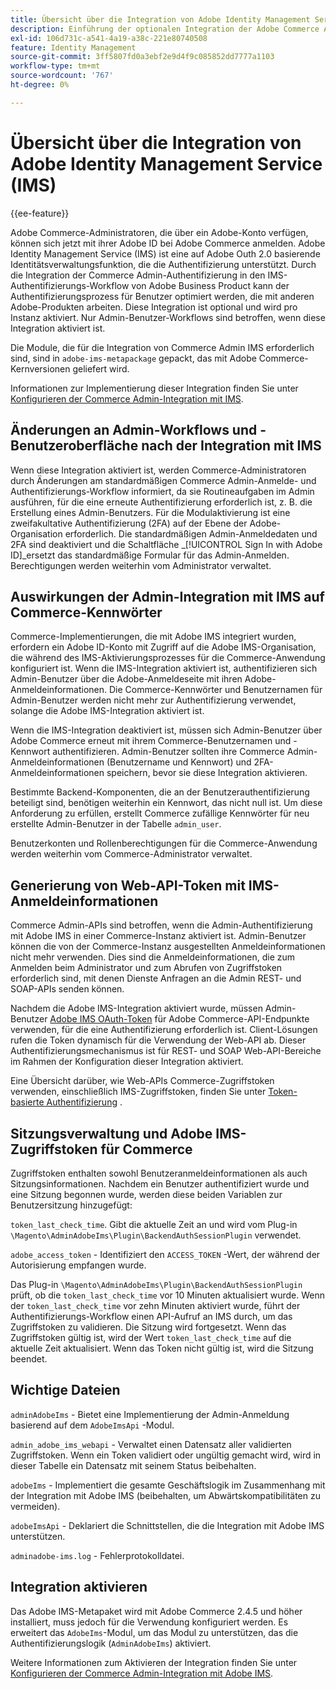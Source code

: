 ```yaml
---
title: Übersicht über die Integration von Adobe Identity Management Service (IMS)
description: Einführung der optionalen Integration der Adobe Commerce Admin-Anmeldung mit Adobe IMS
exl-id: 106d731c-a541-4a19-a38c-221e80740508
feature: Identity Management
source-git-commit: 3ff5807fd0a3ebf2e9d4f9c085852dd7777a1103
workflow-type: tm+mt
source-wordcount: '767'
ht-degree: 0%

---
```


# Übersicht über die Integration von Adobe Identity Management Service (IMS)

{{ee-feature}}

Adobe Commerce-Administratoren, die über ein Adobe-Konto verfügen, können sich jetzt mit ihrer Adobe ID bei Adobe Commerce anmelden. Adobe Identity Management Service (IMS) ist eine auf Adobe Outh 2.0 basierende Identitätsverwaltungsfunktion, die die Authentifizierung unterstützt. Durch die Integration der Commerce Admin-Authentifizierung in den IMS-Authentifizierungs-Workflow von Adobe Business Product kann der Authentifizierungsprozess für Benutzer optimiert werden, die mit anderen Adobe-Produkten arbeiten. Diese Integration ist optional und wird pro Instanz aktiviert. Nur Admin-Benutzer-Workflows sind betroffen, wenn diese Integration aktiviert ist. 

Die Module, die für die Integration von Commerce Admin IMS erforderlich sind, sind in `adobe-ims-metapackage` gepackt, das mit Adobe Commerce-Kernversionen geliefert wird.

Informationen zur Implementierung dieser Integration finden Sie unter [Konfigurieren der Commerce Admin-Integration mit IMS](./adobe-ims-config.md).

## Änderungen an Admin-Workflows und -Benutzeroberfläche nach der Integration mit IMS

Wenn diese Integration aktiviert ist, werden Commerce-Administratoren durch Änderungen am standardmäßigen Commerce Admin-Anmelde- und Authentifizierungs-Workflow informiert, da sie Routineaufgaben im Admin ausführen, für die eine erneute Authentifizierung erforderlich ist, z. B. die Erstellung eines Admin-Benutzers. Für die Modulaktivierung ist eine zweifakultative Authentifizierung (2FA) auf der Ebene der Adobe-Organisation erforderlich. Die standardmäßigen Admin-Anmeldedaten und 2FA sind deaktiviert und die Schaltfläche _[!UICONTROL Sign In with Adobe ID]_ersetzt das standardmäßige Formular für das Admin-Anmelden. Berechtigungen werden weiterhin vom Administrator verwaltet.

## Auswirkungen der Admin-Integration mit IMS auf Commerce-Kennwörter

Commerce-Implementierungen, die mit Adobe IMS integriert wurden, erfordern ein Adobe ID-Konto mit Zugriff auf die Adobe IMS-Organisation, die während des IMS-Aktivierungsprozesses für die Commerce-Anwendung konfiguriert ist.  Wenn die IMS-Integration aktiviert ist, authentifizieren sich Admin-Benutzer über die Adobe-Anmeldeseite mit ihren Adobe-Anmeldeinformationen. Die Commerce-Kennwörter und Benutzernamen für Admin-Benutzer werden nicht mehr zur Authentifizierung verwendet, solange die Adobe IMS-Integration aktiviert ist.

Wenn die IMS-Integration deaktiviert ist, müssen sich Admin-Benutzer über Adobe Commerce erneut mit ihrem Commerce-Benutzernamen und -Kennwort authentifizieren. Admin-Benutzer sollten ihre Commerce Admin-Anmeldeinformationen (Benutzername und Kennwort) und 2FA-Anmeldeinformationen speichern, bevor sie diese Integration aktivieren.

Bestimmte Backend-Komponenten, die an der Benutzerauthentifizierung beteiligt sind, benötigen weiterhin ein Kennwort, das nicht null ist. Um diese Anforderung zu erfüllen, erstellt Commerce zufällige Kennwörter für neu erstellte Admin-Benutzer in der Tabelle `admin_user`.

Benutzerkonten und Rollenberechtigungen für die Commerce-Anwendung werden weiterhin vom Commerce-Administrator verwaltet.


## Generierung von Web-API-Token mit IMS-Anmeldeinformationen

Commerce Admin-APIs sind betroffen, wenn die Admin-Authentifizierung mit Adobe IMS in einer Commerce-Instanz aktiviert ist. Admin-Benutzer können die von der Commerce-Instanz ausgestellten Anmeldeinformationen nicht mehr verwenden. Dies sind die Anmeldeinformationen, die zum Anmelden beim Administrator und zum Abrufen von Zugriffstoken erforderlich sind, mit denen Dienste Anfragen an die Admin REST- und SOAP-APIs senden können.

Nachdem die Adobe IMS-Integration aktiviert wurde, müssen Admin-Benutzer [Adobe IMS OAuth-Token](https://developer.adobe.com/developer-console/docs/guides/authentication/OAuthIntegration/) für Adobe Commerce-API-Endpunkte verwenden, für die eine Authentifizierung erforderlich ist. Client-Lösungen rufen die Token dynamisch für die Verwendung der Web-API ab. Dieser Authentifizierungsmechanismus ist für REST- und SOAP Web-API-Bereiche im Rahmen der Konfiguration dieser Integration aktiviert.

Eine Übersicht darüber, wie Web-APIs Commerce-Zugriffstoken verwenden, einschließlich IMS-Zugriffstoken, finden Sie unter [Token-basierte Authentifizierung](https://developer.adobe.com/commerce/webapi/get-started/authentication/gs-authentication-token/) .

## Sitzungsverwaltung und Adobe IMS-Zugriffstoken für Commerce

Zugriffstoken enthalten sowohl Benutzeranmeldeinformationen als auch Sitzungsinformationen. Nachdem ein Benutzer authentifiziert wurde und eine Sitzung begonnen wurde, werden diese beiden Variablen zur Benutzersitzung hinzugefügt:

`token_last_check_time`. Gibt die aktuelle Zeit an und wird vom Plug-in `\Magento\AdminAdobeIms\Plugin\BackendAuthSessionPlugin` verwendet.

`adobe_access_token` - Identifiziert den `ACCESS_TOKEN` -Wert, der während der Autorisierung empfangen wurde.

Das Plug-in `\Magento\AdminAdobeIms\Plugin\BackendAuthSessionPlugin` prüft, ob die `token_last_check_time` vor 10 Minuten aktualisiert wurde. Wenn der `token_last_check_time` vor zehn Minuten aktiviert wurde, führt der Authentifizierungs-Workflow einen API-Aufruf an IMS durch, um das Zugriffstoken zu validieren. Die Sitzung wird fortgesetzt. Wenn das Zugriffstoken gültig ist, wird der Wert `token_last_check_time` auf die aktuelle Zeit aktualisiert. Wenn das Token nicht gültig ist, wird die Sitzung beendet.

## Wichtige Dateien

`adminAdobeIms` - Bietet eine Implementierung der Admin-Anmeldung basierend auf dem `AdobeImsApi` -Modul.

`admin_adobe_ims_webapi` - Verwaltet einen Datensatz aller validierten Zugriffstoken. Wenn ein Token validiert oder ungültig gemacht wird, wird in dieser Tabelle ein Datensatz mit seinem Status beibehalten.

`adobeIms` - Implementiert die gesamte Geschäftslogik im Zusammenhang mit der Integration mit Adobe IMS (beibehalten, um Abwärtskompatibilitäten zu vermeiden).

`adobeImsApi` - Deklariert die Schnittstellen, die die Integration mit Adobe IMS unterstützen.

`adminadobe-ims.log` - Fehlerprotokolldatei.

## Integration aktivieren

Das Adobe IMS-Metapaket wird mit Adobe Commerce 2.4.5 und höher installiert, muss jedoch für die Verwendung konfiguriert werden. Es erweitert das `AdobeIms`-Modul, um das Modul zu unterstützen, das die Authentifizierungslogik (`AdminAdobeIms`) aktiviert.

Weitere Informationen zum Aktivieren der Integration finden Sie unter [Konfigurieren der Commerce Admin-Integration mit Adobe IMS](./adobe-ims-config.md).
